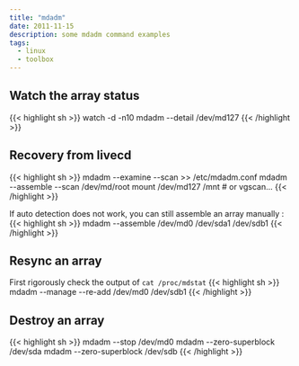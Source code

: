 ```yaml
---
title: "mdadm"
date: 2011-11-15
description: some mdadm command examples
tags:
  - linux
  - toolbox
---
```


## Watch the array status

{{< highlight sh >}}
watch -d -n10 mdadm --detail /dev/md127
{{< /highlight >}}

## Recovery from livecd

{{< highlight sh >}}
mdadm --examine --scan >> /etc/mdadm.conf
mdadm --assemble --scan /dev/md/root
mount /dev/md127 /mnt  # or vgscan...
{{< /highlight >}}

If auto detection does not work, you can still assemble an array manually :
{{< highlight sh >}}
mdadm --assemble /dev/md0 /dev/sda1 /dev/sdb1 
{{< /highlight >}}

## Resync an array

First rigorously check the output of `cat /proc/mdstat`
{{< highlight sh >}}
mdadm --manage --re-add /dev/md0 /dev/sdb1
{{< /highlight >}}

## Destroy an array

{{< highlight sh >}}
mdadm --stop /dev/md0
mdadm --zero-superblock /dev/sda
mdadm --zero-superblock /dev/sdb
{{< /highlight >}}
